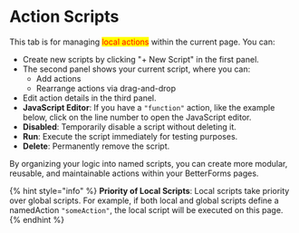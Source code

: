 # Action Scripts

This tab is for managing <mark style="color:red;">local actions</mark> within the current page. You can:

* Create new scripts by clicking "+ New Script" in the first panel.
* The second panel shows your current script, where you can:
  * Add actions
  * Rearrange actions via drag-and-drop
* Edit action details in the third panel.
*   **JavaScript Editor**: If you have a `"function"` action, like the example below, click on the line number to open the JavaScript editor.
*   **Disabled**: Temporarily disable a script without deleting it.
*   **Run**: Execute the script immediately for testing purposes.
*   **Delete**: Permanently remove the script.

By organizing your logic into named scripts, you can create more modular, reusable, and maintainable actions within your BetterForms pages.

{% hint style="info" %}
**Priority of Local Scripts**: Local scripts take priority over global scripts. For example, if both local and global scripts define a namedAction `"someAction"`, the local script will be executed on this page.
{% endhint %}

